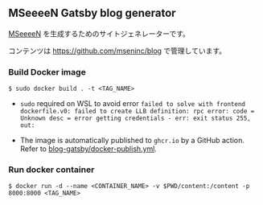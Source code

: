 ## MSeeeeN Gatsby blog generator

[MSeeeeN](https://mseeeen.msen.jp/) を生成するためのサイトジェネレーターです。

コンテンツは https://github.com/mseninc/blog で管理しています。

### Build Docker image

```
$ sudo docker build . -t <TAG_NAME>
```

- `sudo` required on WSL to avoid error `failed to solve with frontend dockerfile.v0: failed to create LLB definition: rpc error: code = Unknown desc = error getting credentials - err: exit status 255, out:`

- The image is automatically published to `ghcr.io` by a GitHub action. Refer to [blog-gatsby/docker-publish.yml](https://github.com/mseninc/blog-gatsby/blob/main/.github/workflows/docker-publish.yml).

### Run docker container

```
$ docker run -d --name <CONTAINER_NAME> -v $PWD/content:/content -p 8000:8000 <TAG_NAME>
```
